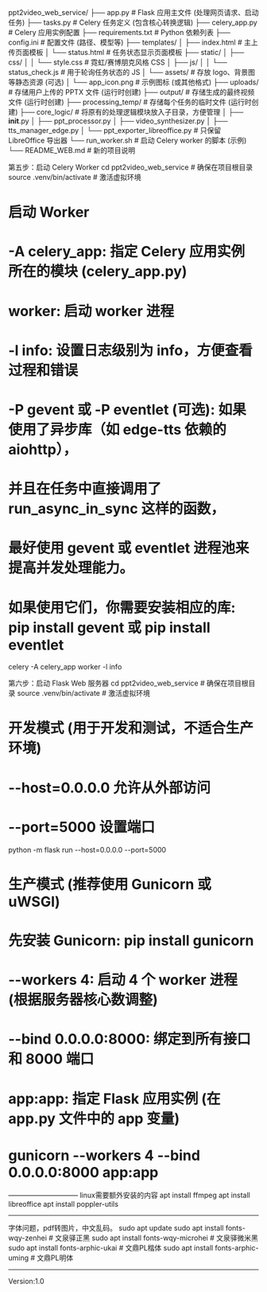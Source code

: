 ppt2video_web_service/
├── app.py                 # Flask 应用主文件 (处理网页请求、启动任务)
├── tasks.py               # Celery 任务定义 (包含核心转换逻辑)
├── celery_app.py          # Celery 应用实例配置
├── requirements.txt       # Python 依赖列表
├── config.ini             # 配置文件 (路径、模型等)
├── templates/
│   ├── index.html         # 主上传页面模板
│   └── status.html        # 任务状态显示页面模板
├── static/
│   ├── css/
│   │   └── style.css      # 霓虹/赛博朋克风格 CSS
│   ├── js/
│   │   └── status_check.js # 用于轮询任务状态的 JS
│   └── assets/              # 存放 logo、背景图等静态资源 (可选)
│       └── app_icon.png     # 示例图标 (或其他格式)
├── uploads/               # 存储用户上传的 PPTX 文件 (运行时创建)
├── output/                # 存储生成的最终视频文件 (运行时创建)
├── processing_temp/       # 存储每个任务的临时文件 (运行时创建)
├── core_logic/            # 将原有的处理逻辑模块放入子目录，方便管理
│   ├── __init__.py
│   ├── ppt_processor.py
│   ├── video_synthesizer.py
│   ├── tts_manager_edge.py
│   └── ppt_exporter_libreoffice.py # 只保留 LibreOffice 导出器
└── run_worker.sh          # 启动 Celery worker 的脚本 (示例)
└── README_WEB.md          # 新的项目说明

第五步：启动 Celery Worker
cd ppt2video_web_service # 确保在项目根目录
source .venv/bin/activate # 激活虚拟环境

# 启动 Worker
# -A celery_app: 指定 Celery 应用实例所在的模块 (celery_app.py)
# worker: 启动 worker 进程
# -l info: 设置日志级别为 info，方便查看过程和错误
# -P gevent 或 -P eventlet (可选): 如果使用了异步库（如 edge-tts 依赖的 aiohttp），
# 并且在任务中直接调用了 run_async_in_sync 这样的函数，
# 最好使用 gevent 或 eventlet 进程池来提高并发处理能力。
# 如果使用它们，你需要安装相应的库: pip install gevent 或 pip install eventlet
celery -A celery_app worker -l info


第六步：启动 Flask Web 服务器
cd ppt2video_web_service # 确保在项目根目录
source .venv/bin/activate # 激活虚拟环境

# 开发模式 (用于开发和测试，不适合生产环境)
# --host=0.0.0.0 允许从外部访问
# --port=5000 设置端口
python -m flask run --host=0.0.0.0 --port=5000

# 生产模式 (推荐使用 Gunicorn 或 uWSGI)
# 先安装 Gunicorn: pip install gunicorn
# --workers 4: 启动 4 个 worker 进程 (根据服务器核心数调整)
# --bind 0.0.0.0:8000: 绑定到所有接口和 8000 端口
# app:app: 指定 Flask 应用实例 (在 app.py 文件中的 app 变量)
# gunicorn --workers 4 --bind 0.0.0.0:8000 app:app



——————————
linux需要额外安装的内容
apt install ffmpeg
apt install libreoffice
apt install poppler-utils


------
字体问题，pdf转图片，中文乱码。
sudo apt update
sudo apt install fonts-wqy-zenhei # 文泉驿正黑
sudo apt install fonts-wqy-microhei # 文泉驿微米黑
sudo apt install fonts-arphic-ukai # 文鼎PL楷体
sudo apt install fonts-arphic-uming # 文鼎PL明体



----
Version:1.0